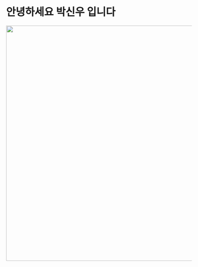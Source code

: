 # 안녕하세요 박신우 입니다

<img src="https://media.giphy.com/media/3ov9k2PgNjBSAb29bi/giphy.gif" width="640px"/>


<!--

**qkrtlsdn100/qkrtlsdn100** is a ✨ _special_ ✨ repository because its `README.md` (this file) appears on your GitHub profile.

Here are some ideas to get you started:

- 🔭 I’m currently working on ...
- 🌱 I’m currently learning ...
- 👯 I’m looking to collaborate on ...
- 🤔 I’m looking for help with ...
- 💬 Ask me about ...
- 📫 How to reach me: ...
- 😄 Pronouns: ...
- ⚡ Fun fact: ...

-->

